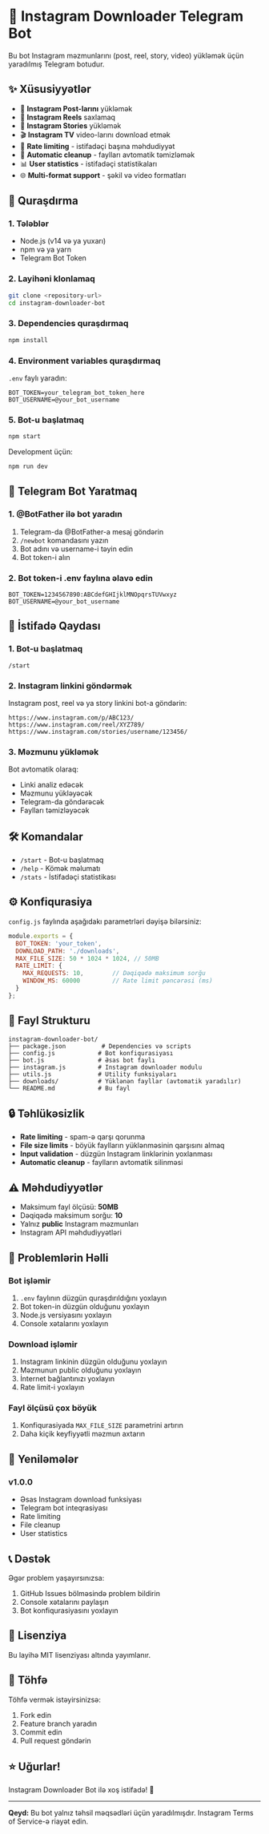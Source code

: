 # 📱 Instagram Downloader Telegram Bot

Bu bot Instagram məzmunlarını (post, reel, story, video) yükləmək üçün yaradılmış Telegram botudur.

## ✨ Xüsusiyyətlər

- 📸 **Instagram Post-larını** yükləmək
- 🎥 **Instagram Reels** saxlamaq
- 📱 **Instagram Stories** yükləmək
- 🎬 **Instagram TV** video-larını download etmək
- 🔄 **Rate limiting** - istifadəçi başına məhdudiyyət
- 💾 **Automatic cleanup** - faylları avtomatik təmizləmək
- 📊 **User statistics** - istifadəçi statistikaları
- 🌐 **Multi-format support** - şəkil və video formatları

## 🚀 Quraşdırma

### 1. Tələblər
- Node.js (v14 və ya yuxarı)
- npm və ya yarn
- Telegram Bot Token

### 2. Layihəni klonlamaq
```bash
git clone <repository-url>
cd instagram-downloader-bot
```

### 3. Dependencies quraşdırmaq
```bash
npm install
```

### 4. Environment variables quraşdırmaq
`.env` faylı yaradın:
```env
BOT_TOKEN=your_telegram_bot_token_here
BOT_USERNAME=@your_bot_username
```

### 5. Bot-u başlatmaq
```bash
npm start
```

Development üçün:
```bash
npm run dev
```

## 🔧 Telegram Bot Yaratmaq

### 1. @BotFather ilə bot yaradın
1. Telegram-da @BotFather-a mesaj göndərin
2. `/newbot` komandasını yazın
3. Bot adını və username-i təyin edin
4. Bot token-i alın

### 2. Bot token-i .env faylına əlavə edin
```env
BOT_TOKEN=1234567890:ABCdefGHIjklMNOpqrsTUVwxyz
BOT_USERNAME=@your_bot_username
```

## 📱 İstifadə Qaydası

### 1. Bot-u başlatmaq
```
/start
```

### 2. Instagram linkini göndərmək
Instagram post, reel və ya story linkini bot-a göndərin:
```
https://www.instagram.com/p/ABC123/
https://www.instagram.com/reel/XYZ789/
https://www.instagram.com/stories/username/123456/
```

### 3. Məzmunu yükləmək
Bot avtomatik olaraq:
- Linki analiz edəcək
- Məzmunu yükləyəcək
- Telegram-da göndərəcək
- Faylları təmizləyəcək

## 🛠️ Komandalar

- `/start` - Bot-u başlatmaq
- `/help` - Kömək məlumatı
- `/stats` - İstifadəçi statistikası

## ⚙️ Konfiqurasiya

`config.js` faylında aşağıdakı parametrləri dəyişə bilərsiniz:

```javascript
module.exports = {
  BOT_TOKEN: 'your_token',
  DOWNLOAD_PATH: './downloads',
  MAX_FILE_SIZE: 50 * 1024 * 1024, // 50MB
  RATE_LIMIT: {
    MAX_REQUESTS: 10,        // Dəqiqədə maksimum sorğu
    WINDOW_MS: 60000         // Rate limit pəncərəsi (ms)
  }
};
```

## 📁 Fayl Strukturu

```
instagram-downloader-bot/
├── package.json          # Dependencies və scripts
├── config.js            # Bot konfiqurasiyası
├── bot.js               # Əsas bot faylı
├── instagram.js         # Instagram downloader modulu
├── utils.js             # Utility funksiyaları
├── downloads/           # Yüklənən fayllar (avtomatik yaradılır)
└── README.md            # Bu fayl
```

## 🔒 Təhlükəsizlik

- **Rate limiting** - spam-ə qarşı qorunma
- **File size limits** - böyük faylların yüklənməsinin qarşısını almaq
- **Input validation** - düzgün Instagram linklərinin yoxlanması
- **Automatic cleanup** - faylların avtomatik silinməsi

## ⚠️ Məhdudiyyətlər

- Maksimum fayl ölçüsü: **50MB**
- Dəqiqədə maksimum sorğu: **10**
- Yalnız **public** Instagram məzmunları
- Instagram API məhdudiyyətləri

## 🐛 Problemlərin Həlli

### Bot işləmir
1. `.env` faylının düzgün quraşdırıldığını yoxlayın
2. Bot token-in düzgün olduğunu yoxlayın
3. Node.js versiyasını yoxlayın
4. Console xətalarını yoxlayın

### Download işləmir
1. Instagram linkinin düzgün olduğunu yoxlayın
2. Məzmunun public olduğunu yoxlayın
3. İnternet bağlantınızı yoxlayın
4. Rate limit-i yoxlayın

### Fayl ölçüsü çox böyük
1. Konfiqurasiyada `MAX_FILE_SIZE` parametrini artırın
2. Daha kiçik keyfiyyətli məzmun axtarın

## 🔄 Yeniləmələr

### v1.0.0
- Əsas Instagram download funksiyası
- Telegram bot inteqrasiyası
- Rate limiting
- File cleanup
- User statistics

## 📞 Dəstək

Əgər problem yaşayırsınızsa:
1. GitHub Issues bölməsində problem bildirin
2. Console xətalarını paylaşın
3. Bot konfiqurasiyasını yoxlayın

## 📄 Lisenziya

Bu layihə MIT lisenziyası altında yayımlanır.

## 🤝 Töhfə

Töhfə vermək istəyirsinizsə:
1. Fork edin
2. Feature branch yaradın
3. Commit edin
4. Pull request göndərin

## ⭐ Uğurlar!

Instagram Downloader Bot ilə xoş istifadə! 🎉

---

**Qeyd:** Bu bot yalnız təhsil məqsədləri üçün yaradılmışdır. Instagram Terms of Service-ə riayət edin.